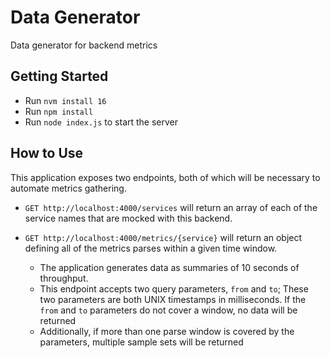 # Data Generator

Data generator for backend metrics

## Getting Started

- Run `nvm install 16`
- Run `npm install`
- Run `node index.js` to start the server

## How to Use

This application exposes two endpoints, both of which will be necessary to automate metrics gathering.

- `GET http://localhost:4000/services` will return an array of each of the service names that are mocked with this backend.

- `GET http://localhost:4000/metrics/{service}` will return an object defining all of the metrics parses within a given time window.
  - The application generates data as summaries of 10 seconds of throughput.
  - This endpoint accepts two query parameters, `from` and `to`; 
  These two parameters are both UNIX timestamps in milliseconds.
  If the `from` and `to` parameters do not cover a window, no data will be returned
  - Additionally, if more than one parse window is covered by the parameters, multiple sample sets will be returned
